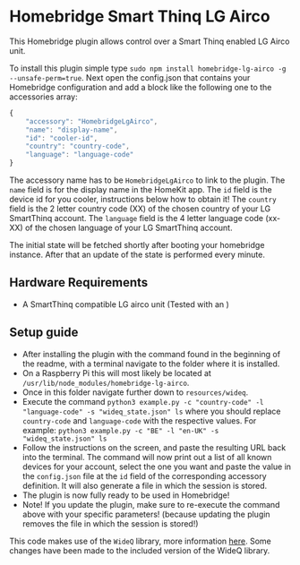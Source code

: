 # Homebridge Smart Thinq LG Airco

This Homebridge plugin allows control over a Smart Thinq enabled LG Airco unit.

To install this plugin simple type `sudo npm install homebridge-lg-airco -g --unsafe-perm=true`.
Next open the config.json that contains your Homebridge configuration and add a block like the following one to the accessories array:

```javascript
{
    "accessory": "HomebridgeLgAirco",
    "name": "display-name",
    "id": "cooler-id",
    "country": "country-code",
    "language": "language-code"
}
```

The accessory name has to be `HomebridgeLgAirco` to link to the plugin.
The `name` field is for the display name in the HomeKit app.
The `id` field is the device id for you cooler, instructions below how to obtain it!
The `country` field is the 2 letter country code (XX) of the chosen country of your LG SmartThinq account.
The `language` field is the 4 letter language code (xx-XX) of the chosen language of your LG SmartThinq account.

The initial state will be fetched shortly after booting your homebridge instance. 
After that an update of the state is performed every minute.

## Hardware Requirements

- A SmartThinq compatible LG airco unit (Tested with an )


## Setup guide

- After installing the plugin with the command found in the beginning of the readme, with a terminal navigate to the folder where it is installed.
- On a Raspberry Pi this will most likely be located at `/usr/lib/node_modules/homebridge-lg-airco`.
- Once in this folder navigate further down to `resources/wideq`.
- Execute the command `python3 example.py -c "country-code" -l "language-code" -s "wideq_state.json" ls` where you should replace `country-code` and `language-code` with the respective values.
  For example: `python3 example.py -c "BE" -l "en-UK" -s "wideq_state.json" ls`
- Follow the instructions on the screen, and paste the resulting URL back into the terminal.
  The command will now print out a list of all known devices for your account, select the one you want and paste the value in the `config.json` file at the `id` field of the corresponding accessory definition.
  It will also generate a file in which the session is stored.
- The plugin is now fully ready to be used in Homebridge!
- Note! If you update the plugin, make sure to re-execute the command above with your specific parameters! (because updating the plugin removes the file in which the session is stored!)

This code makes use of the `WideQ` library, more information [here](https://github.com/sampsyo/wideq). 
Some changes have been made to the included version of the WideQ library.